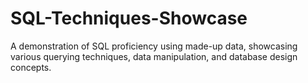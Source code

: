 # SQL-Techniques-Showcase
A demonstration of SQL proficiency using made-up data, showcasing various querying techniques, data manipulation, and database design concepts.
